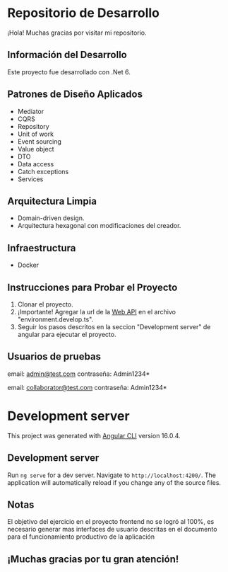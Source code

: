 # Repositorio de Desarrollo

¡Hola! Muchas gracias por visitar mi repositorio.

## Información del Desarrollo

Este proyecto fue desarrollado con .Net 6.

## Patrones de Diseño Aplicados

- Mediator
- CQRS
- Repository
- Unit of work
- Event sourcing
- Value object
- DTO
- Data access
- Catch exceptions
- Services

## Arquitectura Limpia

- Domain-driven design.
- Arquitectura hexagonal con modificaciones del creador.

## Infraestructura

- Docker

## Instrucciones para Probar el Proyecto

1. Clonar el proyecto.
2. ¡Importante! Agregar la url de la [Web API](https://github.com/Hobbit-Coder/sophos-solutions-overtimes-backend.git) en el archivo "environment.develop.ts".
3. Seguir los pasos descritos en la seccion "Development server" de angular para ejecutar el proyecto.

## Usuarios de pruebas

email: admin@test.com
contraseña: Admin1234*

email: collaborator@test.com
contraseña: Admin1234*
# Development server

This project was generated with [Angular CLI](https://github.com/angular/angular-cli) version 16.0.4.

## Development server

Run `ng serve` for a dev server. Navigate to `http://localhost:4200/`. The application will automatically reload if you change any of the source files.

## Notas

El objetivo del ejercicio en el proyecto frontend no se logró al 100%, es necesario generar mas interfaces de usuario descritas en el documento para el funcionamiento productivo de la aplicación

## ¡Muchas gracias por tu gran atención!
